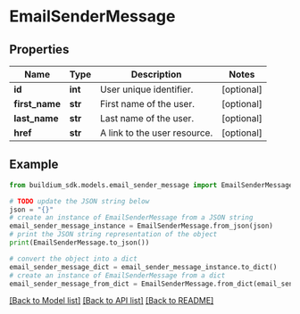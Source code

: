 # EmailSenderMessage


## Properties

Name | Type | Description | Notes
------------ | ------------- | ------------- | -------------
**id** | **int** | User unique identifier. | [optional] 
**first_name** | **str** | First name of the user. | [optional] 
**last_name** | **str** | Last name of the user. | [optional] 
**href** | **str** | A link to the user resource. | [optional] 

## Example

```python
from buildium_sdk.models.email_sender_message import EmailSenderMessage

# TODO update the JSON string below
json = "{}"
# create an instance of EmailSenderMessage from a JSON string
email_sender_message_instance = EmailSenderMessage.from_json(json)
# print the JSON string representation of the object
print(EmailSenderMessage.to_json())

# convert the object into a dict
email_sender_message_dict = email_sender_message_instance.to_dict()
# create an instance of EmailSenderMessage from a dict
email_sender_message_from_dict = EmailSenderMessage.from_dict(email_sender_message_dict)
```
[[Back to Model list]](../README.md#documentation-for-models) [[Back to API list]](../README.md#documentation-for-api-endpoints) [[Back to README]](../README.md)


